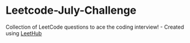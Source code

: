 # Leetcode-July-Challenge
Collection of LeetCode questions to ace the coding interview! - Created using [LeetHub](https://github.com/QasimWani/LeetHub)
